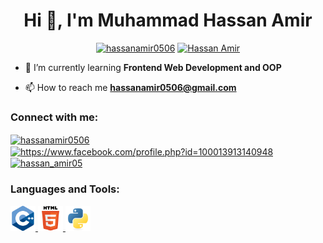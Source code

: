 <h1 align="center">Hi 👋, I'm Muhammad Hassan Amir</h1>
<p align="center"> <a href="https://twitter.com/hassanamir0506" target="blank"><img src="https://img.shields.io/badge/Twitter-1DA1F2?style=for-the-badge&logo=twitter&logoColor=white" alt="hassanamir0506" /></a> <a href="www.linkedin.com/in/hassan-amir-a2a19b24b" target="blank"><img scr="https://img.shields.io/badge/LinkedIn-0077B5?style=for-the-badge&logo=linkedin&logoColor=white" alt="Hassan Amir" /></a> </p>

- 🌱 I’m currently learning **Frontend Web Development and OOP**

- 📫 How to reach me **hassanamir0506@gmail.com**

<h3 align="left">Connect with me:</h3>
<p align="left">
<a href="https://twitter.com/hassanamir0506" target="blank"><img align="center" src="https://raw.githubusercontent.com/rahuldkjain/github-profile-readme-generator/master/src/images/icons/Social/twitter.svg" alt="hassanamir0506" height="30" width="40" /></a>
<a href="https://fb.com/https://www.facebook.com/profile.php?id=100013913140948" target="blank"><img align="center" src="https://raw.githubusercontent.com/rahuldkjain/github-profile-readme-generator/master/src/images/icons/Social/facebook.svg" alt="https://www.facebook.com/profile.php?id=100013913140948" height="30" width="40" /></a>
<a href="https://instagram.com/hassan_amir05" target="blank"><img align="center" src="https://raw.githubusercontent.com/rahuldkjain/github-profile-readme-generator/master/src/images/icons/Social/instagram.svg" alt="hassan_amir05" height="30" width="40" /></a>
</p>

<h3 align="left">Languages and Tools:</h3>
<p align="left"> <a href="https://www.w3schools.com/cpp/" target="_blank" rel="noreferrer"> <img src="https://raw.githubusercontent.com/devicons/devicon/master/icons/cplusplus/cplusplus-original.svg" alt="cplusplus" width="40" height="40"/> </a> <a href="https://www.w3.org/html/" target="_blank" rel="noreferrer"> <img src="https://raw.githubusercontent.com/devicons/devicon/master/icons/html5/html5-original-wordmark.svg" alt="html5" width="40" height="40"/> </a> <a href="https://www.python.org" target="_blank" rel="noreferrer"> <img src="https://raw.githubusercontent.com/devicons/devicon/master/icons/python/python-original.svg" alt="python" width="40" height="40"/> </a> </p>
